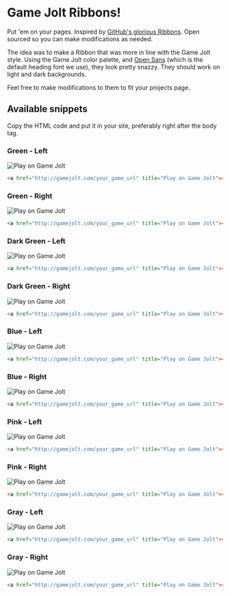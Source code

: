 # Game Jolt Ribbons!

Put 'em on your pages. Inspired by [GitHub's glorious Ribbons](https://github.com/blog/273-github-ribbons). Open sourced so you can make modifications as needed.

The idea was to make a Ribbon that was more in line with the Game Jolt style. Using the Game Jolt color palette, and [Open Sans](http://www.google.com/fonts/specimen/Open+Sans) (which is the default heading font we use), they look pretty snazzy. They should work on light and dark backgrounds.

Feel free to make modifications to them to fit your projects page.

## Available snippets

Copy the HTML code and put it in your site, preferably right after the body tag.

### Green - Left
![Play on Game Jolt](http://s.gjcdn.net/img/ribbons/play-green-left-1.png)
```html
<a href="http://gamejolt.com/your_game_url" title="Play on Game Jolt"><img style="position: absolute; top: 0; left: 0; border: 0;" src="http://s.gjcdn.net/img/ribbons/play-green-left-1.png" alt="Play on Game Jolt"></a>
```

### Green - Right
![Play on Game Jolt](http://s.gjcdn.net/img/ribbons/play-green-right-1.png)
```html
<a href="http://gamejolt.com/your_game_url" title="Play on Game Jolt"><img style="position: absolute; top: 0; left: 0; border: 0;" src="http://s.gjcdn.net/img/ribbons/play-green-right-1.png" alt="Play on Game Jolt"></a>
```

### Dark Green - Left
![Play on Game Jolt](http://s.gjcdn.net/img/ribbons/play-dark-green-left-1.png)
```html
<a href="http://gamejolt.com/your_game_url" title="Play on Game Jolt"><img style="position: absolute; top: 0; left: 0; border: 0;" src="http://s.gjcdn.net/img/ribbons/play-dark-green-left-1.png" alt="Play on Game Jolt"></a>
```

### Dark Green - Right
![Play on Game Jolt](http://s.gjcdn.net/img/ribbons/play-dark-green-right-1.png)
```html
<a href="http://gamejolt.com/your_game_url" title="Play on Game Jolt"><img style="position: absolute; top: 0; left: 0; border: 0;" src="http://s.gjcdn.net/img/ribbons/play-dark-green-right-1.png" alt="Play on Game Jolt"></a>
```

### Blue - Left
![Play on Game Jolt](http://s.gjcdn.net/img/ribbons/play-blue-left-1.png)
```html
<a href="http://gamejolt.com/your_game_url" title="Play on Game Jolt"><img style="position: absolute; top: 0; left: 0; border: 0;" src="http://s.gjcdn.net/img/ribbons/play-blue-left-1.png" alt="Play on Game Jolt"></a>
```

### Blue - Right
![Play on Game Jolt](http://s.gjcdn.net/img/ribbons/play-blue-right-1.png)
```html
<a href="http://gamejolt.com/your_game_url" title="Play on Game Jolt"><img style="position: absolute; top: 0; left: 0; border: 0;" src="http://s.gjcdn.net/img/ribbons/play-blue-right-1.png" alt="Play on Game Jolt"></a>
```

### Pink - Left
![Play on Game Jolt](http://s.gjcdn.net/img/ribbons/play-pink-left-1.png)
```html
<a href="http://gamejolt.com/your_game_url" title="Play on Game Jolt"><img style="position: absolute; top: 0; left: 0; border: 0;" src="http://s.gjcdn.net/img/ribbons/play-pink-left-1.png" alt="Play on Game Jolt"></a>
```

### Pink - Right
![Play on Game Jolt](http://s.gjcdn.net/img/ribbons/play-pink-right-1.png)
```html
<a href="http://gamejolt.com/your_game_url" title="Play on Game Jolt"><img style="position: absolute; top: 0; left: 0; border: 0;" src="http://s.gjcdn.net/img/ribbons/play-pink-right-1.png" alt="Play on Game Jolt"></a>
```

### Gray - Left
![Play on Game Jolt](http://s.gjcdn.net/img/ribbons/play-gray-left-1.png)
```html
<a href="http://gamejolt.com/your_game_url" title="Play on Game Jolt"><img style="position: absolute; top: 0; left: 0; border: 0;" src="http://s.gjcdn.net/img/ribbons/play-gray-left-1.png" alt="Play on Game Jolt"></a>
```

### Gray - Right
![Play on Game Jolt](http://s.gjcdn.net/img/ribbons/play-gray-right-1.png)
```html
<a href="http://gamejolt.com/your_game_url" title="Play on Game Jolt"><img style="position: absolute; top: 0; left: 0; border: 0;" src="http://s.gjcdn.net/img/ribbons/play-gray-right-1.png" alt="Play on Game Jolt"></a>
```
